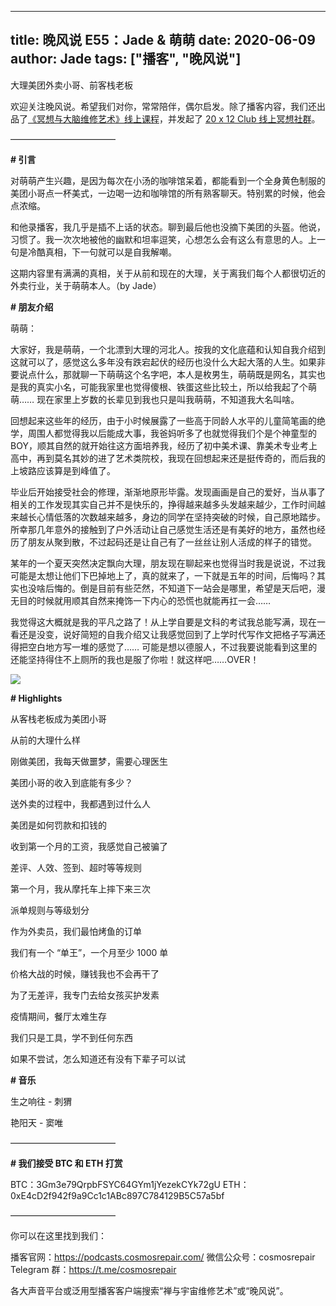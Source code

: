 
---
title: 晚风说 E55：Jade & 萌萌
date: 2020-06-09
author: Jade
tags: ["播客", "晚风说"]
---

大理美团外卖小哥、前客栈老板

<!--more-->

欢迎关注晚风说。希望我们对你，常常陪伴，偶尔启发。除了播客内容，我们还出品了[《冥想与大脑维修艺术》线上课程](https://mp.weixin.qq.com/s?__biz=MzA5Nzk4MDMxMg==&mid=2247484680&idx=1&sn=2a5b8f1e1f1c1e6820adf5cc95d997fe&chksm=9099dfffa7ee56e9408aa248731e3e3e502c984ca1e577decc28d66d458f2e93a600dc6d6b40&scene=21#wechat_redirect)，并发起了 [20 x 12 Club 线上冥想社群](https://mp.weixin.qq.com/s?__biz=MzA5Nzk4MDMxMg==&mid=2247484834&idx=1&sn=ebd2c537b12e63baef2e9eaac505c26b&chksm=9099df55a7ee5643ab84485931d52082bbb2a6ee7078bdd536faf2cbbcb7bb22783aeaf13d4b&scene=21#wechat_redirect)。

————————————

**# 引言**

对萌萌产生兴趣，是因为每次在小汤的咖啡馆呆着，都能看到一个全身黄色制服的美团小哥点一杯美式，一边喝一边和咖啡馆的所有熟客聊天。特别累的时候，他会点浓缩。

和他录播客，我几乎是插不上话的状态。聊到最后他也没摘下美团的头盔。他说，习惯了。我一次次地被他的幽默和坦率逗笑，心想怎么会有这么有意思的人。上一句是冷酷真相，下一句就可以是自我解嘲。

这期内容里有满满的真相，关于从前和现在的大理，关于离我们每个人都很切近的外卖行业，关于萌萌本人。（by Jade）

**# 朋友介绍**

萌萌：

大家好，我是萌萌，一个北漂到大理的河北人。按我的文化底蕴和认知自我介绍到这就可以了，感觉这么多年没有跌宕起伏的经历也没什么大起大落的人生。如果非要说点什么，那就聊一下萌萌这个名字吧，本人是枚男生，萌萌既是网名，其实也是我的真实小名，可能我家里也觉得傻根、铁蛋这些比较土，所以给我起了个萌萌…… 现在家里上岁数的长辈见到我也只是叫我萌萌，不知道我大名叫啥。

回想起来这些年的经历，由于小时候展露了一些高于同龄人水平的儿童简笔画的绝学，周围人都觉得我以后能成大事，我爸妈听多了也就觉得我们个是个神童型的 BOY，顺其自然的就开始往这方面培养我，经历了初中美术课、靠美术专业考上高中，再到莫名其妙的进了艺术类院校，我现在回想起来还是挺传奇的，而后我的上坡路应该算是到峰值了。

毕业后开始接受社会的修理，渐渐地原形毕露。发现画画是自己的爱好，当从事了相关的工作发现其实自己并不是快乐的，挣得越来越多头发越来越少，工作时间越来越长心情低落的次数越来越多，身边的同学在坚持突破的时候，自己原地踏步。所幸那几年意外的接触到了户外活动让自己感觉生活还是有美好的地方，虽然也经历了朋友从聚到散，不过起码还是让自己有了一丝丝让别人活成的样子的错觉。

某年的一个夏天突然决定飘向大理，朋友现在聊起来也觉得当时我是说说，不过我可能是太想让他们下巴掉地上了，真的就来了，一下就是五年的时间，后悔吗？其实也没啥后悔的。倒是目前有些茫然，不知道下一站会是哪里，希望是天后吧，漫无目的时候就用顺其自然来掩饰一下内心的恐慌也就能再扛一会……

我觉得这大概就是我的平凡之路了！从上学自要是文科的考试我总能写满，现在一看还是没变，说好简短的自我介绍又让我感觉回到了上学时代写作文把格子写满还得把空白地方写一堆的感觉了…… 可能是想以德服人，不过我要说能看到这里的还能坚持得住不上厕所的我也是服了你啦！就这样吧……OVER！

![](https://cosmosrepair-1257028016.cos.ap-beijing.myqcloud.com/1801591520960_.pic_hd.jpg)

**# Highlights**

从客栈老板成为美团小哥

从前的大理什么样

刚做美团，我每天做噩梦，需要心理医生

美团小哥的收入到底能有多少？

送外卖的过程中，我都遇到过什么人

美团是如何罚款和扣钱的

收到第一个月的工资，我感觉自己被骗了

差评、人效、签到、超时等等规则

第一个月，我从摩托车上摔下来三次

派单规则与等级划分

作为外卖员，我们最怕烤鱼的订单

我们有一个 “单王”，一个月至少 1000 单

价格大战的时候，赚钱我也不会再干了

为了无差评，我专门去给女孩买护发素

疫情期间，餐厅太难生存

我们只是工具，学不到任何东西

如果不尝试，怎么知道还有没有下辈子可以试

**# 音乐**

生之响往 - 刺猬

艳阳天 - 窦唯

————————————

**# 我们接受 BTC 和 ETH 打赏**

BTC：3Gm3e79QrpbFSYC64GYm1jYezekCYk72gU
ETH：0xE4cD2f942f9a9Cc1c1ABc897C784129B5C57a5bf

————————————

你可以在这里找到我们：

播客官网：https://podcasts.cosmosrepair.com/
微信公众号：cosmosrepair
Telegram 群：https://t.me/cosmosrepair

各大声音平台或泛用型播客客户端搜索“禅与宇宙维修艺术”或“晚风说”。